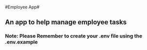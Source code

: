 #Employee App#

## An app to help manage employee tasks ##

### Note: Please Remember to create your .env file using the .env.example ###